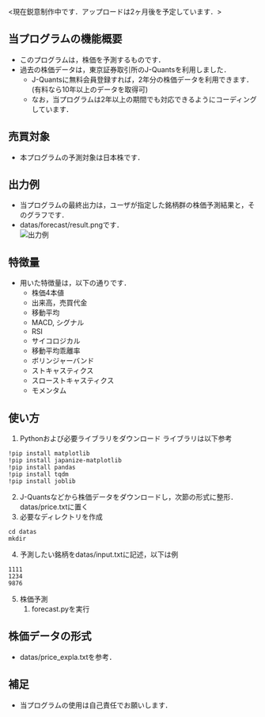 <現在鋭意制作中です．アップロードは2ヶ月後を予定しています．>

## 当プログラムの機能概要
- このプログラムは，株価を予測するものです．
- 過去の株価データは，東京証券取引所のJ-Quantsを利用しました．
   - J-Quantsに無料会員登録すれば，2年分の株価データを利用できます．  
      (有料なら10年以上のデータを取得可)
   - なお，当プログラムは2年以上の期間でも対応できるようにコーディングしています．

## 売買対象
- 本プログラムの予測対象は日本株です．

## 出力例
- 当プログラムの最終出力は，ユーザが指定した銘柄群の株価予測結果と，そのグラフです．
- datas/forecast/result.pngです．  
![出力例]()

## 特徴量
- 用いた特徴量は，以下の通りです．
   - 株価4本値
   - 出来高，売買代金
   - 移動平均
   - MACD, シグナル
   - RSI
   - サイコロジカル
   - 移動平均乖離率
   - ボリンジャーバンド
   - ストキャスティクス
   - スローストキャスティクス
   - モメンタム

 
## 使い方
1. Pythonおよび必要ライブラリをダウンロード 
ライブラリは以下参考
```
!pip install matplotlib
!pip install japanize-matplotlib
!pip install pandas
!pip install tqdm
!pip install joblib

```
2. J-Quantsなどから株価データをダウンロードし，次節の形式に整形．datas/price.txtに置く
3. 必要なディレクトリを作成
```
cd datas
mkdir 
```
4. 予測したい銘柄をdatas/input.txtに記述，以下は例
```
1111
1234
9876
```
5. 株価予測
   1. forecast.pyを実行


## 株価データの形式
- datas/price_expla.txtを参考．


## 補足
- 当プログラムの使用は自己責任でお願いします．